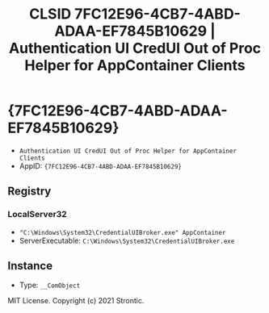 ﻿---
title: "CLSID 7FC12E96-4CB7-4ABD-ADAA-EF7845B10629 | Authentication UI CredUI Out of Proc Helper for AppContainer Clients"
excerpt: What is COM-Object CLSID 7FC12E96-4CB7-4ABD-ADAA-EF7845B10629?
---

# {7FC12E96-4CB7-4ABD-ADAA-EF7845B10629}

* `Authentication UI CredUI Out of Proc Helper for AppContainer Clients`
* AppID: `{7FC12E96-4CB7-4ABD-ADAA-EF7845B10629}`

## Registry


### LocalServer32

* `"C:\Windows\System32\CredentialUIBroker.exe" AppContainer`
* ServerExecutable: `C:\Windows\System32\CredentialUIBroker.exe`

## Instance

* Type: `__ComObject`

MIT License. Copyright (c) 2021 Strontic.


